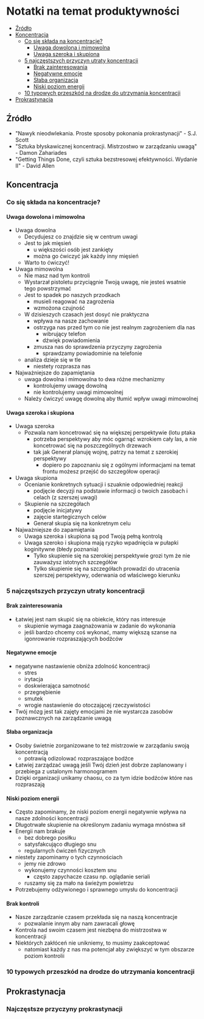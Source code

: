 # Notatki na temat produktywności

-   [Źródło](#źródło)
-   [Koncentracja](#koncentracja)
    -   [Co się składa na koncentracje?](#co-się-składa-na-koncentracje?)
        -   [Uwaga dowolona i mimowolna](#uwaga-dowolona-i-mimowolna)
        -   [Uwaga szeroka i skupiona](#uwaga-szeroka-i-skupiona)
    -   [5 najczęstszych przyczyn utraty koncentracji](#5-najczęstszych-przyczyn-utraty-koncentracji)
        -   [Brak zainteresowania](#brak-zainteresowania)
        -   [Negatywne emocje](#negatywne-emocje)
        -   [Słaba organizacja](#słaba-organizacja)
        -   [Niski poziom energii](#niski-poziom-energii)
    -   [10 typowych przeszkód na drodze do utrzymania koncentracji](#10-typowych-przeszkód-na-drodze-do-utrzymania-koncentracji)
-   [Prokrastynacja](#prokrastynacja)

## Źródło

-   "Nawyk nieodwlekania. Proste sposoby pokonania prokrastynacji" - S.J. Scott
-   "Sztuka błyskawicznej koncentracji. Mistrzostwo w zarządzaniu uwagą" - Damon Zahariades
-   "Getting Things Done, czyli sztuka bezstresowej efektywności. Wydanie II" - David Allen

## Koncentracja

### Co się składa na koncentracje?

#### Uwaga dowolona i mimowolna

-   Uwaga dowolna
    -   Decydujesz co znajdzie się w centrum uwagi
    -   Jest to jak mięsień
        -   u większości osób jest zankięty
        -   można go ćwiczyć jak każdy inny mięsień
    -   Warto to ćwiczyć!
-   Uwaga mimowolna
    -   Nie masz nad tym kontroli
    -   Wystarzał pistoletu przyciągnie Twoją uwagę, nie jesteś wsatnie tego powstrzymać
    -   Jest to spadek po naszych przodkach
        -   musieli reagować na zagrożenia
        -   wzmożona czujność
    -   W dzisieszych czasach jest dosyć nie praktyczna
        -   wpływa na nasze zachowanie
        -   ostrzyga nas przed tym co nie jest realnym zagrożeniem dla nas
            -   wibrujący telefon
            -   dźwięk powiadomienia
        -   zmusza nas do sprawdzenia przyczyny zagrożenia
            -   sprawdzamy powiadominie na telefonie
    -   analiza dzieje się w tle
        -   niestety rozprasza nas
-   Najważniejsze do zapamiętania
    -   uwaga dowolna i mimowolna to dwa różne mechanizmy
        -   kontrolujemy uwagę dowolną
        -   nie kontrolujemy uwagi mimowolnej
    -   Należy ćwiczyć uwagę dowolną aby tłumić wpływ uwagi mimowolnej

#### Uwaga szeroka i skupiona

-   Uwaga szeroka
    -   Pozwala nam koncetrować się na większej perspektywie (lotu ptaka
        -   potrzeba perspektywy aby móc ogarnąć wzrokiem cały las, a nie koncetrować się na poszczególnych drzewach
        -   tak jak Generał planuję wojnę, patrzy na temat z szerokiej perspektywy
            -   dopiero po zapoznaniu się z ogólnymi informacjami na temat frontu możesz przejść do szczegółow operacji
-   Uwaga skupiona
    -   Ocenianie konkretnych sytuacji i szuaknie odpowiedniej reakcji
        -   podjęcie decyzji na podstawie informacji o twoich zasobach i celach (z szerszej uwagi)
    -   Skupienie na szczegółach
        -   podjęcie inicjatywy
        -   zajęcie startegicznych celów
        -   Generał skupia się na konkretnym celu
-   Najważniejsze do zapamiętania
    -   Uwaga szeroka i skupiona są pod Twoją pełną kontrolą
    -   Uwaga szeroko i skupiona mają ryzyko wpadnięcia w pułapki koginitywne (błedy poznania)
        -   Tylko skupienie się na szerokiej perspektywie grozi tym że nie zauważysz istotnych szczegółów
        -   Tylko skupienie się na szczegółach prowadzi do utracenia szerszej perspektywy, oderwania od właściwego kierunku

### 5 najczęstszych przyczyn utraty koncentracji

#### Brak zainteresowania

-   Łatwiej jest nam skupić się na obiekcie, który nas interesuje
    -   skupienie wymaga zaagnażowania w zadanie do wykonania
    -   jeśli bardzo chcemy coś wykonać, mamy większą szanse na igonrowanie rozpraszających bodźców

#### Negatywne emocje

-   negatywne nastawienie obniża zdolność koncentracji
    -   stres
    -   irytacja
    -   doskwierająca samotność
    -   przegnębienie
    -   smutek
    -   wrogie nastawienie do otoczającej rzeczywistości
-   Twój mózg jest tak zajęty emocjami że nie wystarcza zasobów poznawcznych na zarządzanie uwagą

#### Słaba organizacja

-   Osoby świetnie zorganizowane to też mistrzowie w zarządaniu swoją koncentracją
    -   potrawią odizolować rozpraszające bodźce
-   Łatwiej zarządzać uwagą jeśli Twój dzień jest dobrze zaplanowany i przebiega z ustalonym harmonogramem
-   Dzięki organizacji unikamy chaosu, co za tym idzie bodźców które nas rozpraszają

#### Niski poziom energii

-   Często zapominamy, że niski poziom energii negatywnie wpływa na nasze zdolności koncentracji
-   Długotrwałe skupienie na określonym zadaniu wymaga mnóstwa sił
-   Energii nam brakuje
    -   bez dobrego posiłku
    -   satysfakcująco długiego snu
    -   regularnych ćwiczeń fizycznych
- niestety zapominamy o tych czynnościach
    -   jemy nie zdrowo
    -   wykonujemy czynności kosztem snu
        -   często zapychacze czasu np. oglądanie seriali
    -   ruszamy się za mało na świeżym powietrzu
-   Potrzebujemy odżywionego i sprawnego umysłu do koncentracji

#### Brak kontroli

-   Nasze zarządzanie czasem przekłada się na naszą koncentracje
    -   pozwalanie innym aby nam zawracali głowę
-   Kontrola nad swoim czasem jest niezbęna do mistrzostwa w koncentracji
-   Niektórych zakłóceń nie unikniemy, to musimy zaakceptować
    -   natomiast każdy z nas ma potencjał aby zwiększyć w tym obszarze poziom kontrolii

### 10 typowych przeszkód na drodze do utrzymania koncentracji

## Prokrastynacja

### Najczęstsze przyczyny prokrastynacji

